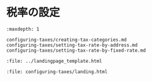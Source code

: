 # 税率の設定

```{toctree}
:maxdepth: 1

configuring-taxes/creating-tax-categories.md
configuring-taxes/setting-tax-rate-by-address.md
configuring-taxes/setting-tax-rate-by-fixed-rate.md
```

```{raw} html
:file: ../landingpage_template.html
```

```{raw} html
:file: configuring-taxes/landing.html
```
